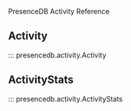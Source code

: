 PresenceDB Activity Reference

## **Activity**

::: presencedb.activity.Activity

## **ActivityStats**

::: presencedb.activity.ActivityStats
